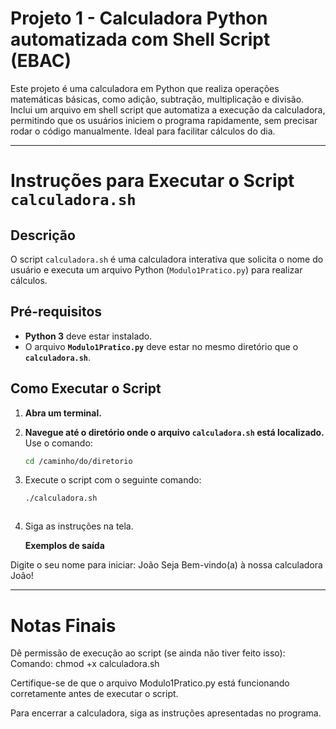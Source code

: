# Projeto 1 - Calculadora Python automatizada com Shell Script (EBAC)

Este projeto é uma calculadora em Python que realiza operações matemáticas básicas, como adição, subtração, multiplicação e divisão. Inclui um arquivo em shell script que automatiza a execução da calculadora, permitindo que os usuários iniciem o programa rapidamente, sem precisar rodar o código manualmente. Ideal para facilitar cálculos do dia.

___

# Instruções para Executar o Script `calculadora.sh`

## Descrição

O script `calculadora.sh` é uma calculadora interativa que solicita o nome do usuário e executa um arquivo Python (`Modulo1Pratico.py`) para realizar cálculos.

## Pré-requisitos

- **Python 3** deve estar instalado.
- O arquivo **`Modulo1Pratico.py`** deve estar no mesmo diretório que o **`calculadora.sh`**.

## Como Executar o Script

1. **Abra um terminal.**

2. **Navegue até o diretório onde o arquivo `calculadora.sh` está localizado.**  
   Use o comando:
   ```bash
   cd /caminho/do/diretorio

3. Execute o script com o seguinte comando:

   ```bash
   ./calculadora.sh



4. Siga as instruções na tela.

 	**Exemplos de saída**

Digite o seu nome para iniciar: João
Seja Bem-vindo(a) à nossa calculadora João!

___

# Notas Finais

Dê permissão de execução ao script (se ainda não tiver feito isso):
	Comando: chmod +x calculadora.sh

Certifique-se de que o arquivo Modulo1Pratico.py está funcionando corretamente antes de executar o script.

Para encerrar a calculadora, siga as instruções apresentadas no programa.
